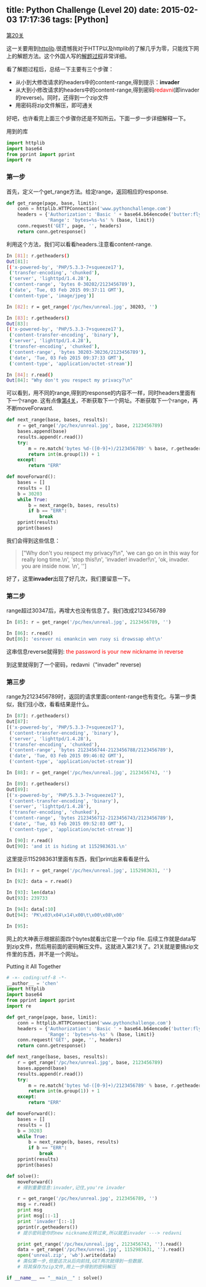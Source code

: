 title: Python Challenge (Level 20)
date: 2015-02-03 17:17:36
tags: [Python]
---

[第20关](http://www.pythonchallenge.com/pc/hex/idiot2.html)

这一关要用到[httplib](https://docs.python.org/2/library/httplib.html).很遗憾我对于HTTP以及httplib的了解几乎为零，只能找下网上的解题方法。这个外国人写的[解题过程](http://garethrees.org/2007/05/07/python-challenge/)非常详细。

看了解题过程后，总结一下主要有三个步骤：
- 从小到大修改请求的headers中的content-range,得到提示：**invader**
- 从大到小修改请求的headers中的content-range,得到密码<font color="red">redavni</font>(即invader的reverse)。同时，还得到一个zip文件
- 用密码将zip文件解压，即可通关

好吧，也许看完上面三个步骤你还是不知所云。下面一步一步详细解释一下。

<!-- more -->
用到的库
``` Python
import httplib
import base64
from pprint import pprint
import re
```
### 第一步
首先，定义一个get_range方法。给定range，返回相应的response.
``` Python
def get_range(page, base, limit):
    conn = httplib.HTTPConnection('www.pythonchallenge.com')
    headers = {'Authorization': 'Basic ' + base64.b64encode('butter:fly'),
               'Range': 'bytes=%s-%s' % (base, limit)}
    conn.request('GET', page, '', headers)
    return conn.getresponse()
```

利用这个方法，我们可以看看headers.注意看content-range.
``` Bash
In [81]: r.getheaders()
Out[81]: 
[('x-powered-by', 'PHP/5.3.3-7+squeeze17'),
 ('transfer-encoding', 'chunked'),
 ('server', 'lighttpd/1.4.28'),
 ('content-range', 'bytes 0-30202/2123456789'),
 ('date', 'Tue, 03 Feb 2015 09:37:11 GMT'),
 ('content-type', 'image/jpeg')]

In [82]: r = get_range('/pc/hex/unreal.jpg', 30203, '')

In [83]: r.getheaders()
Out[83]: 
[('x-powered-by', 'PHP/5.3.3-7+squeeze17'),
 ('content-transfer-encoding', 'binary'),
 ('server', 'lighttpd/1.4.28'),
 ('transfer-encoding', 'chunked'),
 ('content-range', 'bytes 30203-30236/2123456789'),
 ('date', 'Tue, 03 Feb 2015 09:37:33 GMT'),
 ('content-type', 'application/octet-stream')]

In [84]: r.read()
Out[84]: "Why don't you respect my privacy?\n"
```
可以看到，用不同的range,得到的response的内容不一样，同时headers里面有下一个range. 这有点像[第4关](http://kwangka.github.io/2015/01/18/PC-Part1/)，不断获取下一个网址。不断获取下一个range，再不断moveForward.
``` Python
def next_range(base, bases, results):
    r = get_range('/pc/hex/unreal.jpg', base, 2123456789)
    bases.append(base)
    results.append(r.read())
    try:
        m = re.match('bytes %d-([0-9]+)/2123456789' % base, r.getheader('content-range'))
        return int(m.group(1)) + 1
    except:
        return "ERR"

def moveForward():
    bases = []
    results = []
    b = 30203
    while True:
        b = next_range(b, bases, results)
        if b == "ERR":
            break
    pprint(results)
    pprint(bases)
```
我们会得到这些信息：
> ["Why don't you respect my privacy?\n",
 'we can go on in this way for really long time.\n',
 'stop this!\n',
 'invader! invader!\n',
 'ok, invader. you are inside now. \n',
 '']

好了，这里**invader**出现了好几次，我们要留意一下。

### 第二步
range超过30347后，再增大也没有信息了。我们改成2123456789
``` Python
In [85]: r = get_range('/pc/hex/unreal.jpg', 2123456789, '')

In [86]: r.read()
Out[86]: 'esrever ni emankcin wen ruoy si drowssap eht\n'
```
这串信息reverse就得到: <font color="red">the password is your new nickname in reverse</font>

到这里就得到了一个密码，redavni（"invader" reverse)

### 第三步
range为2123456789时，返回的请求里面content-range也有变化。与第一步类似，我们往小改，看看结果是什么。
``` Python
In [87]: r.getheaders() 
Out[87]:
[('x-powered-by', 'PHP/5.3.3-7+squeeze17'),
 ('content-transfer-encoding', 'binary'),
 ('server', 'lighttpd/1.4.28'),
 ('transfer-encoding', 'chunked'),
 ('content-range', 'bytes 2123456744-2123456788/2123456789'),
 ('date', 'Tue, 03 Feb 2015 09:46:02 GMT'),
 ('content-type', 'application/octet-stream')]

In [88]: r = get_range('/pc/hex/unreal.jpg', 2123456743, '')

In [89]: r.getheaders()
Out[89]: 
[('x-powered-by', 'PHP/5.3.3-7+squeeze17'),
 ('content-transfer-encoding', 'binary'),
 ('server', 'lighttpd/1.4.28'),
 ('transfer-encoding', 'chunked'),
 ('content-range', 'bytes 2123456712-2123456743/2123456789'),
 ('date', 'Tue, 03 Feb 2015 09:52:03 GMT'),
 ('content-type', 'application/octet-stream')]

In [90]: r.read()
Out[90]: 'and it is hiding at 1152983631.\n'
```
这里提示1152983631里面有东西，我们print出来看看是什么
``` Python
In [91]: r = get_range('/pc/hex/unreal.jpg', 1152983631, '')

In [92]: data = r.read()

In [93]: len(data)
Out[93]: 239733

In [94]: data[:10]
Out[94]: 'PK\x03\x04\x14\x00\t\x00\x08\x00'

In [95]: 
```
网上的大神表示根据前面四个bytes就看出它是一个zip file. 后续工作就是data写到zip文件，然后用前面的密码解压文件。这就进入第21关了。21关就是要搞zip文件里的东西，并不是一个网址。

Putting it All Together

``` Python
# -×- coding:utf-8 -*-
__author__ = 'chen'
import httplib
import base64
from pprint import pprint
import re

def get_range(page, base, limit):
    conn = httplib.HTTPConnection('www.pythonchallenge.com')
    headers = {'Authorization': 'Basic ' + base64.b64encode('butter:fly'),
               'Range': 'bytes=%s-%s' % (base, limit)}
    conn.request('GET', page, '', headers)
    return conn.getresponse()

def next_range(base, bases, results):
    r = get_range('/pc/hex/unreal.jpg', base, 2123456789)
    bases.append(base)
    results.append(r.read())
    try:
        m = re.match('bytes %d-([0-9]+)/2123456789' % base, r.getheader('content-range'))
        return int(m.group(1)) + 1
    except:
        return "ERR"

def moveForward():
    bases = []
    results = []
    b = 30203
    while True:
        b = next_range(b, bases, results)
        if b == "ERR":
            break
    pprint(results)
    pprint(bases)

def solve():
    moveForward()
    # 得到重要信息:invader,记住,you're invader

    r = get_range('/pc/hex/unreal.jpg', 2123456789, '')
    msg = r.read()
    print msg
    print msg[::-1]
    print 'invader'[::-1]
    pprint(r.getheaders())
    # 提示密码是你的new nickname反转过来,所以就是invader ---> redavni

    print get_range('/pc/hex/unreal.jpg', 2123456743, '').read()
    data = get_range('/pc/hex/unreal.jpg', 1152983631, '').read()
    open('unreal.zip', 'wb').write(data)
    # 类似第一步,但是这次从后向前找,GET两次就得到一些数据.
    # 将其保存为zip文件,用上一步得到的密码解压

if __name__ == "__main__" : solve()
```
